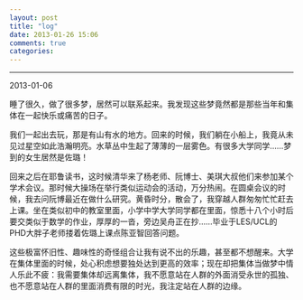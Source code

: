 ```yaml
---
layout: post
title: "log"
date: 2013-01-26 15:06
comments: true
categories: 
---
```


----------------------
2013-01-06

睡了很久，做了很多梦，居然可以联系起来。我发现这些梦竟然都是那些当年和集体在一起快乐或痛苦的日子。

我们一起出去玩，那是有山有水的地方。回来的时候，我们躺在小船上，我竟从未见过星空如此浩瀚明亮。水草丛中生起了薄薄的一层雾色。有很多大学同学……梦到的女生居然是佐璐！

回来之后在耶鲁读书，这时候清华来了杨老师、阮博士、美琪大叔他们来参加某个学术会议。那时候大操场在举行类似运动会的活动，万分热闹。在圆桌会议的时候，我去问阮博最近在做什么研究。黄昏时分，散会了，我穿越人群匆匆忙忙赶去上课。坐在类似初中的教室里面，小学中学大学同学都在里面，惊悉十八个小时后要交类似于数学的作业，厚厚的一沓，旁边吴舟正在抄……毕业于LES/UCL的PHD大胖子老师搂着佐璐上课点陈亚智回答问题。

这些极富怀旧性、趣味性的奇怪组合让我有说不出的乐趣，甚至都不想醒来。大学在集体里面的时候，处心积虑想要独处达到更高的效率；现在却把集体当做梦中情人乐此不疲：我需要集体却远离集体，我不愿意站在人群的外面消受永世的孤独、也不愿意站在人群的里面消费有限的时光，我注定站在人群的边缘。